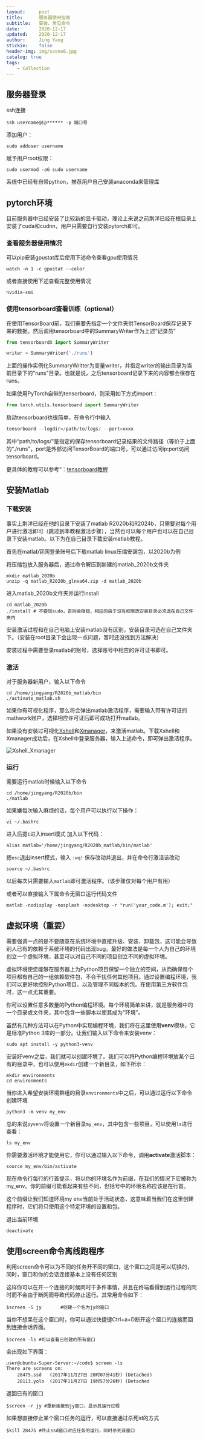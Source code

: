 ```yaml
---
layout:     post
title:      服务器使用指南
subtitle:   安装、常见命令
date:       2020-12-17
updated:    2020-12-17
author:     Jing Yang
stickie:    false
header-img: img/scene8.jpg
catalog: true
tags:
    - Collection	
---
```


## 服务器登录

ssh连接

```
ssh username@ip****** -p 端口号
```

添加用户：

```
sudo adduser username
```

赋予用户root权限：

```
sudo usermod -aG sudo username
```

系统中已经有自带python，推荐用户自己安装anaconda来管理库

## pytorch环境

目前服务器中已经安装了比较新的显卡驱动，理论上来说之前荆洋已经在根目录上安装了cuda和cudnn，用户只需要自行安装pytorch即可。

### 查看服务器使用情况

可以pip安装gpustat库后使用下述命令查看gpu使用情况

```
watch -n 1 -c gpustat --color
```

或者直接使用下述查看完整使用情况

```
nvidia-smi
```

### 使用tensorboard查看训练（optional）

在使用TensorBoard前，我们需要先指定一个文件夹供TensorBoard保存记录下来的数据。然后调用tensorboard中的SummaryWriter作为上述“记录员”

```python
from tensorboardX import SummaryWriter

writer = SummaryWriter('./runs')
```

上面的操作实例化SummaryWritter为变量writer，并指定writer的输出目录为当前目录下的"runs"目录。也就是说，之后tensorboard记录下来的内容都会保存在runs。

如果使用PyTorch自带的tensorboard，则采用如下方式import：

```python
from torch.utils.tensorboard import SummaryWriter
```

启动tensorboard也很简单，在命令行中输入

```python
tensorboard --logdir=/path/to/logs/ --port=xxxx
```

其中“path/to/logs/"是指定的保存tensorboard记录结果的文件路径（等价于上面的“./runs"，port是外部访问TensorBoard的端口号，可以通过访问ip:port访问tensorboard。

更具体的教程可以参考“：[tensorboard教程](https://datawhalechina.github.io/thorough-pytorch/%E7%AC%AC%E4%B8%83%E7%AB%A0/7.3%20%E4%BD%BF%E7%94%A8TensorBoard%E5%8F%AF%E8%A7%86%E5%8C%96%E8%AE%AD%E7%BB%83%E8%BF%87%E7%A8%8B.html)



## 安装Matlab

### 下载安装 

事实上荆洋已经在他的目录下安装了matlab R2020b和R2024b，只需要对每个用户进行激活即可（跳过到本教程激活步骤），当然也可以每个用户也可以在自己目录下安装matlab。以下为在自己目录下载安装matlab教程。

首先在matlab官网登录账号后下载matlab linux压缩安装包，以2020b为例

将压缩包放入服务器后，通过命令解压到新建的matlab_2020b文件夹

```
mkdir matlab_2020b
unzip -q matlab_R2020b_glnxa64.zip -d matlab_2020b
```

进入matlab_2020b文件夹并运行install

```
cd matlab_2020b
./install # 不要加sudo，否则会报错，相应的由于没有权限故安装目录必须选在自己文件夹内
```

安装激活过程和在自己电脑上安装matlab没有区别，安装目录可选在自己文件夹下。（安装在root目录下会出现一点问题，暂时还没找到方法解决）

安装过程中需要登录matlab的账号，选择账号中相应的许可证书即可。

### 激活

对于服务器新用户，输入以下命令

```
cd /home/jingyang/R2020b_matlab/bin
./activate_matlab.sh
```

如果你有可视化程序，那么将会弹出matlab激活程序，需要输入带有许可证的mathwork账户，选择相应许可证后即可成功打开matlab。

如果没有安装过可视化[Xshell](https://www.netsarang.com/en/xshell/)和[Xmanager](https://www.netsarang.com/en/xmanager/)，来激活matlab。下载Xshell和Xmanager成功后，在Xshell中登录服务器，输入上述命令，即可弹出激活程序。

![Xshell_Xmanager](\img\post_img\Guidance_server_1.png)

### 运行

需要运行matlab时候输入以下命令

```
cd /home/jingyang/R2020b/bin
./matlab
```

如果嫌每次输入麻烦的话，每个用户可以执行以下操作：

```
vi ~/.bashrc
```

进入后摁`i`进入insert模式 加入以下代码：

```
alias matlab='/home/jingyang/R2020b_matlab/bin/matlab'
```

摁`esc`退出insert模式，输入 `:wq!` 保存改动并退出，并在命令行激活该改动

```
source ~/.bashrc
```

以后每次只需要输入`matlab`即可激活程序。（该步骤仅对每个用户有用）

或者可以直接输入下属命令无窗口运行代码文件

```
matlab -nodisplay -nosplash -nodesktop -r "run('your_code.m'); exit;"
```

## 虚拟环境（重要）

需要强调一点的是不要随意在系统环境中直接升级、安装、卸载包，这可能会导致别人已有的依赖于系统环境的代码出现bug。最好的做法是每一个人为自己的环境创立一个虚拟环境，甚至可以对自己不同的项目创立不同的虚拟环境。

虚拟环境使您能够在服务器上为Python项目保留一个独立的空间，从而确保每个项目都有自己的一组依赖软件包，不会干扰任何其他项目。通过设置编程环境，我们可以更好地控制Python项目、以及管理不同版本的包。在使用第三方软件包时，这一点尤其重要。

你可以设置任意多数量的Python编程环境。每个环境简单来讲，就是服务器中的一个目录或文件夹，其中包含一些脚本以使其成为"环境"。

虽然有几种方法可以在Python中实现编程环境，我们将在这里使用**venv**模块，它是标准Python 3库的一部分。让我们输入以下命令来安装venv：

```
sudo apt install -y python3-venv
```

安装好venv之后，我们就可以创建环境了。我们可以将Python编程环境放某个已有的目录中，也可以使用`mkdir`创建一个新目录，如下所示：

```
mkdir environments
cd environments
```

当你进入希望安装环境群组的目录`environments`中之后，可以通过运行以下命令创建环境

```
python3 -m venv my_env
```

总的来说`pyvenv`将设置一个新目录`my_env`，其中包含一些项目，可以使用`ls`进行查看：

```
ls my_env
```

你需要激活环境才能使用它，你可以通过输入以下命令，调用**activate**激活脚本：

```
source my_env/bin/activate
```

现在命令行每行的行首提示，将以你的环境名作为前缀，在我们的情况下它被称为my_env。你的前缀可能看起来有些不同，但括号中的环境名称应该是在行首。

这个前缀让我们知道环境my env当前处于活动状态，这意味着当我们在这里创建程序时，它们将只使用这个特定环境的设置和包。

退出当前环境

```
deactivate
```

## 使用screen命令离线跑程序

利用screen命令可以为不同的任务开不同的窗口，这个窗口之间是可以切换的，同时，窗口和你的会话连接基本上没有任何区别

这样你可以在开一个连接的时候同时干多件事情，并且在终端看得到运行过程的同时而不会由于断网而导致代码停止运行。其常用命令如下：

```
$screen -S jy       #创建一个名为jy的窗口
```

当你不想呆在这个窗口时，你可以通过快捷键Ctrl+a+D断开这个窗口的连接而回到连接会话界面。

```
$screen -ls #可以查看已创建的所有窗口
```

会出现如下界面：

```
user@ubuntu-Super-Server:~/code$ screen -ls
There are screens on:
	28475.ssd	(2017年11月27日 20时07分41秒)	(Detached)
	28113.yolo	(2017年11月27日 19时57分26秒)	(Detached
```

返回已有的窗口

```text
$screen -r jy #重新连接到jy窗口，显示其运行过程
```

如果想直接停止某个窗口任务的运行，可以直接通过杀死id的方式

```
$kill 28475 #终止ssd窗口对应任务的运行，同时杀死该窗口
```



